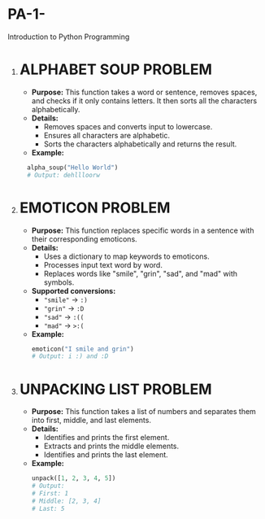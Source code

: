 # PA-1-
Introduction to Python Programming

1. # ALPHABET SOUP PROBLEM
   - **Purpose:** This function takes a word or sentence, removes spaces, and checks if it only contains letters. It then sorts all the characters alphabetically.
   - **Details:**
     - Removes spaces and converts input to lowercase.
     - Ensures all characters are alphabetic.
     - Sorts the characters alphabetically and returns the result.
   - **Example:**
   ```python
     alpha_soup("Hello World")
     # Output: dehllloorw
     ```
    

2. # EMOTICON PROBLEM
   - **Purpose:** This function replaces specific words in a sentence with their corresponding emoticons.
   - **Details:**
     - Uses a dictionary to map keywords to emoticons.
     - Processes input text word by word.
     - Replaces words like "smile", "grin", "sad", and "mad" with symbols.
   - **Supported conversions:**
     - `"smile"` → `:)`
     - `"grin"` → `:D`
     - `"sad"` → `:((`
     - `"mad"` → `>:(`
   - **Example:**
     ```python
     emoticon("I smile and grin")
     # Output: i :) and :D
     ```

3. # UNPACKING LIST PROBLEM
   - **Purpose:** This function takes a list of numbers and separates them into first, middle, and last elements.
   - **Details:**
     - Identifies and prints the first element.
     - Extracts and prints the middle elements.
     - Identifies and prints the last element.
   - **Example:**
     ```python
     unpack([1, 2, 3, 4, 5])
     # Output:
     # First: 1
     # Middle: [2, 3, 4]
     # Last: 5
     ```
